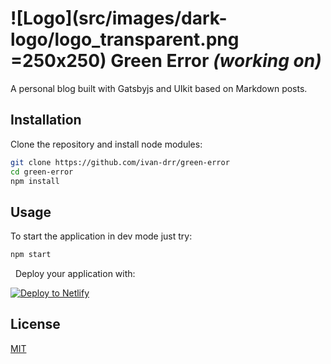 # ![Logo](src/images/dark-logo/logo_transparent.png =250x250) Green Error *(working on)*
A personal blog built with Gatsbyjs and UIkit based on Markdown posts.

## Installation
Clone the repository and install node modules:
```bash
git clone https://github.com/ivan-drr/green-error
cd green-error
npm install
```

## Usage
To start the application in dev mode just try:
```bash
npm start
```
&nbsp;
Deploy your application with:

[![Deploy to Netlify](https://www.netlify.com/img/deploy/button.svg)](https://app.netlify.com/start/deploy?repository=https://github.com/gatsbyjs/gatsby-starter-default)

## License
[MIT](https://choosealicense.com/licenses/mit/)
